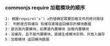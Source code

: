 ### commonjs require 加载模块的顺序

```
1: 根据require('x') x的值确定需要加载文件的绝对路径
2： 判断是否有缓存 有缓存直接返回缓存的模块数据
3：是否是内置模块，如果是内置模块 加载内置模块
4：没缓存，且不是内置模块，直接生成模块实例，并放入缓存
5：加载模块 返回模块数据
```
